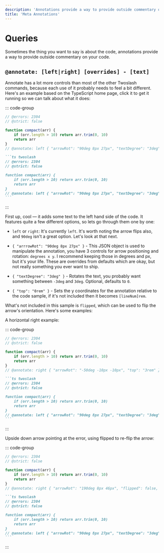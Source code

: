```yaml
---
description: 'Annotations provide a way to provide outside commentary on your code.'
title: 'Meta Annotations'
---
```


# Queries

Sometimes the thing you want to say is about the code, annotations provide a way to provide outside commentary on your code.

## `@annotate: [left|right] [overrides] - [text]`

Annotate has a lot more controls than most of the other Twoslash commands, because each use of it probably needs to feel a bit different. Here's an example based on the TypeScript home page, click it to get it running so we can talk about what it does:

::: code-group

```ts twoslash [output]
// @errors: 2304
// @strict: false

function compact(arr) {
    if (orr.length > 10) return arr.trim(0, 10)
    return arr
}
// @annotate: left { "arrowRot": "90deg 8px 27px", "textDegree": "3deg", "top": "0rem" } - Discovered a typo, the param is arr, not orr!
```

````md [markdown]
```ts twoslash
// @errors: 2304
// @strict: false

function compact(arr) {
    if (orr.length > 10) return arr.trim(0, 10)
    return arr
}
// @annotate: left { "arrowRot": "90deg 8px 27px", "textDegree": "3deg", "top": "0rem" } - Discovered a typo, the param is arr, not orr!
```
````

:::

First up, cool — it adds some text to the left hand side of the code. It features quite a few different options, so lets go through them one by one:

-   `left` or `right`: It's currently `left`. It's worth noting the arrow flips also, and `90deg` isn't a great option. Let's look at that next.

-   `{ "arrrowRot": "90deg 8px 27px" }` - This JSON object is used to manipulate the annotation, you have 3 controls for arrow positioning and rotation: `degrees x y`. I recommend keeping those in degrees and px, but it's your life. These are overrides from defaults which are okay, but not really something you ever want to ship.

-   `{ "textDegree": "3deg" }` - Rotates the text, you probably want something between `-3deg` and `3deg`. Optional, defaults to `0`.

-   `{ "top": "0rem" }` - Sets the y coordinates for the annotation relative to the code sample, if it's not included then it becomes `[lineNum]rem`.

What's not included in this sample is `flipped`, which can be used to flip the arrow's orientation. Here's some examples:

A horizontal right example:

::: code-group

```ts twoslash [output]
// @errors: 2304
// @strict: false

function compact(arr) {
    if (orr.length > 10) return arr.trim(0, 10)
    return arr
}
// @annotate: right { "arrowRot": "-50deg -10px -10px", "top": "3rem" } - Discovered a typo, the param is arr, not orr!
```

````md [markdown]
```ts twoslash
// @errors: 2304
// @strict: false

function compact(arr) {
    if (orr.length > 10) return arr.trim(0, 10)
    return arr
}
// @annotate: left { "arrowRot": "90deg 8px 27px", "textDegree": "3deg", "top": "0rem" } - Discovered a typo, the param is arr, not orr!
```
````

:::

Upside down arrow pointing at the error, using flipped to re-flip the arrow:

::: code-group

```ts twoslash [output]
// @errors: 2304
// @strict: false

function compact(arr) {
    if (orr.length > 10) return arr.trim(0, 10)
    return arr
}
// @annotate: right { "arrowRot": "190deg 8px 46px", "flipped": false, "textDegree": "-3deg", "top": "-0.7rem" } - Discovered a typo, the param is arr, not orr!
```

````md [markdown]
```ts twoslash
// @errors: 2304
// @strict: false

function compact(arr) {
    if (orr.length > 10) return arr.trim(0, 10)
    return arr
}
// @annotate: left { "arrowRot": "90deg 8px 27px", "textDegree": "3deg", "top": "0rem" } - Discovered a typo, the param is arr, not orr!
```
````

:::

